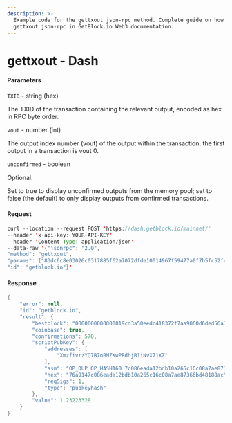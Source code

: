 ```yaml
---
description: >-
  Example code for the gettxout json-rpc method. Сomplete guide on how to use
  gettxout json-rpc in GetBlock.io Web3 documentation.
---
```


# gettxout - Dash

#### Parameters

`TXID` - string (hex)

The TXID of the transaction containing the relevant output, encoded as hex in RPC byte order.

`vout` - number (int)

The output index number (vout) of the output within the transaction; the first output in a transaction is vout 0.

`Unconfirmed` - boolean

Optional.

Set to true to display unconfirmed outputs from the memory pool; set to false (the default) to only display outputs from confirmed transactions.

#### Request

```java
curl --location --request POST 'https://dash.getblock.io/mainnet/' 
--header 'x-api-key: YOUR-API-KEY' 
--header 'Content-Type: application/json' 
--data-raw '{"jsonrpc": "2.0",
"method": "gettxout",
"params": ["83dc6c8e03026c0317885f62a7072dfde10014967f59477a0f7b5fc52f44a784", 0, false],
"id": "getblock.io"}'
```

#### Response

```java
{
    "error": null,
    "id": "getblock.io",
    "result": {
        "bestblock": "0000000000000019cd3a50eedc418372f7aa9060d6ded56a769a51a93dfe0e4a",
        "coinbase": true,
        "confirmations": 570,
        "scriptPubKey": {
            "addresses": [
                "XmzfivrzYQ7B7oBMZKwPRdhjB1iNvX71XZ"
            ],
            "asm": "OP_DUP OP_HASH160 7c086eada12bdb10a265c16c08a7ae87366bd481 OP_EQUALVERIFY OP_CHECKSIG",
            "hex": "76a9147c086eada12bdb10a265c16c08a7ae87366bd48188ac",
            "reqSigs": 1,
            "type": "pubkeyhash"
        },
        "value": 1.23223328
    }
}
```
